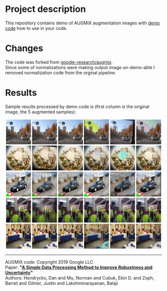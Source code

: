 
# Project description

This repository contains demo of AUGMIX augmentation images with [demo code](demo.ipynb) how to use in your code.

# Changes

The code was forked from [google-research/augmix](https://github.com/google-research/augmix).  
Since some of normalizations were making output image un-demo-able I removed normalization code from the orginal pipeline.

# Results

Sample results processed by demo code is (first column is the original image, the 5 augmented samples):  

![augmix sample](augmix.png)

---
AUGMIX code: Copyright 2019 Google LLC  
Paper: **"[A Simple Data Processing Method to Improve Robustness and Uncertainty](https://arxiv.org/pdf/1912.02781.pdf)"**  
Authors: Hendrycks, Dan and Mu, Norman and Cubuk, Ekin D. and Zoph, Barret and Gilmer, Justin and Lakshminarayanan, Balaji  
